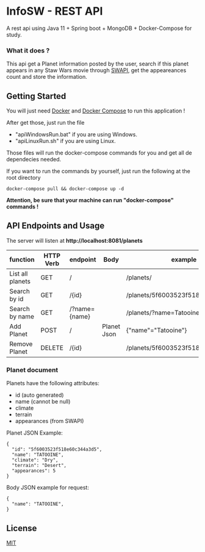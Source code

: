 # InfoSW - REST API

A rest api using Java 11 + Spring boot + MongoDB + Docker-Compose for study.

### What it does ?

This api get a Planet information posted by the user, search if this planet appears in any Staw Wars movie through [SWAPI](https://swapi.dev/), get the appeareances count and store the information. 

## Getting Started

You will just need [Docker](https://www.docker.com/) and [Docker Compose](https://docs.docker.com/compose/install/) to run this application !

After get those, just run the file 

* "apiWindowsRun.bat" if you are using Windows.
* "apiLinuxRun.sh" if you are using Linux.

Those files will run the docker-compose commands for you and get all de dependecies needed.

If you want to run the commands by yourself, just run the following at the root directory
```
docker-compose pull && docker-compose up -d
```
**Attention, be sure that your machine can run "docker-compose" commands !**


## API Endpoints and Usage

The server will listen at **http://localhost:8081/planets**

| function | HTTP Verb| endpoint | Body | example |
| ------ | ------ | ------ | ------ |  ------ |
| List all planets| GET | / || /planets/ |
| Search by id| GET | /{id} || /planets/5f6003523f518e60c344a3d5 |
| Search by name | GET | /?name={name} || /planets/?name=Tatooine |
| Add Planet | POST | / |Planet Json| {"name"="Tatooine"} |
| Remove Planet | DELETE | /{id} || /planets/5f6003523f518e60c344a3d5 |

### Planet document

Planets have the following attributes:
  - id (auto generated)
  - name (cannot be null)
  - climate 
  - terrain
  - appearances (from SWAPI)

Planet JSON Example:
```
{
  "id": "5f6003523f518e60c344a3d5",
  "name": "TATOOINE",
  "climate": "Dry",
  "terrain": "Desert",
  "appearances": 5
}
```

Body JSON example for request:
```
{
  "name": "TATOOINE",
}
```

## License
[MIT](https://choosealicense.com/licenses/mit/)